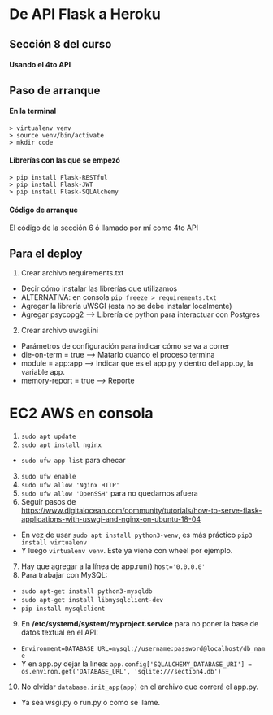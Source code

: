 # De API Flask a Heroku
## Sección 8 del curso
#### Usando el 4to API

## Paso de arranque
#### En la terminal
```
> virtualenv venv
> source venv/bin/activate
> mkdir code
```

#### Librerías con las que se empezó
```
> pip install Flask-RESTful
> pip install Flask-JWT
> pip install Flask-SQLAlchemy
```

#### Código de arranque
El código de la sección 6 ó llamado por mí como 4to API

## Para el deploy
1. Crear archivo requirements.txt
  - Decir cómo instalar las librerías que utilizamos
  - ALTERNATIVA: en consola ``` pip freeze > requirements.txt ```
  - Agregar la librería uWSGI (esta no se debe instalar localmente)
  - Agregar psycopg2 --\> Librería de python para interactuar con Postgres
2. Crear archivo uwsgi.ini
  - Parámetros de configuración para indicar cómo se va a correr
  - die-on-term = true --\> Matarlo cuando el proceso termina
  - module = app:app --\> Indicar que es el app.py y dentro del app.py, la variable app.
  - memory-report = true --\> Reporte


# EC2 AWS en consola
1. ```sudo apt update```
2. ```sudo apt install nginx```
  - ```sudo ufw app list``` para checar
3. ```sudo ufw enable```
4. ```sudo ufw allow 'Nginx HTTP'```
5. ```sudo ufw allow 'OpenSSH'``` para no quedarnos afuera
6. Seguir pasos de https://www.digitalocean.com/community/tutorials/how-to-serve-flask-applications-with-uswgi-and-nginx-on-ubuntu-18-04
  - En vez de usar ```sudo apt install python3-venv```, es más práctico ```pip3 install virtualenv```
  - Y luego ```virtualenv venv```. Este ya viene con wheel por ejemplo.
7. Hay que agregar a la línea de app.run() ```host='0.0.0.0'```
8. Para trabajar con MySQL:
  - ```sudo apt-get install python3-mysqldb```
  - ```sudo apt-get install libmysqlclient-dev```
  - ```pip install mysqlclient```
9. En <b>/etc/systemd/system/myproject.service</b> para no poner la base de datos textual en el API:
  - ```Environment=DATABASE_URL=mysql://username:password@localhost/db_name```
  - Y en app.py dejar la línea: ```app.config['SQLALCHEMY_DATABASE_URI'] = os.environ.get('DATABASE_URL', 'sqlite:///section4.db')```
10. No olvidar ```database.init_app(app)``` en el archivo que correrá el app.py.
  - Ya sea wsgi.py o run.py o como se llame.
